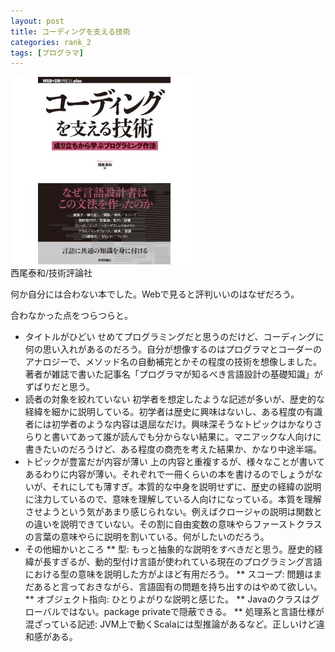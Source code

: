 ```yaml
---
layout: post
title: コーディングを支える技術
categories: rank_2
tags: [プログラマ]
---
```



<div class="book"><div class="book_image"><a href="http://www.amazon.co.jp/dp/477415654X"><img src="/images/coding_support_tech.jpg"></a></div><div class="book_info">西尾泰和/技術評論社</div><div class="clear"></div></div>

何か自分には合わない本でした。Webで見ると評判いいのはなぜだろう。

合わなかった点をつらつらと。

* タイトルがひどい
  せめてプログラミングだと思うのだけど、コーディングに何の思い入れがあるのだろう。自分が想像するのはプログラマとコーダーのアナロジーで、メソッド名の自動補完とかその程度の技術を想像しました。著者が雑誌で書いた記事名「プログラマが知るべき言語設計の基礎知識」がずばりだと思う。
* 読者の対象を絞れていない
  初学者を想定したような記述が多いが、歴史的な経緯を細かに説明している。初学者は歴史に興味はないし、ある程度の有識者には初学者のような内容は退屈なだけ。興味深そうなトピックはかなりさらりと書いてあって誰が読んでも分からない結果に。マニアックな人向けに書きたいのだろうけど、ある程度の商売を考えた結果か、かなり中途半端。
* トピックが豊富だが内容が薄い
  上の内容と重複するが、様々なことが書いてあるわりに内容が薄い。それぞれで一冊くらいの本を書けるのでしょうがないが、それにしても薄すぎ。本質的な中身を説明せずに、歴史の経緯の説明に注力しているので、意味を理解している人向けになっている。本質を理解させようという気があまり感じられない。例えばクロージャの説明は関数との違いを説明できていない。その割に自由変数の意味やらファーストクラスの言葉の意味やらに説明を割いている。何がしたいのだろう。
* その他細かいところ
** 型: もっと抽象的な説明をすべきだと思う。歴史的経緯が長すぎるが、動的型付け言語が使われている現在のプログラミング言語における型の意味を説明した方がよほど有用だろう。
** スコープ: 問題はまだあると言っておきながら、言語固有の問題を持ち出すのはやめて欲しい。
** オブジェクト指向: ひとりよがりな説明と感じた。
** Javaのクラスはグローバルではない。package privateで隠蔽できる。
** 処理系と言語仕様が混ざっている記述: JVM上で動くScalaには型推論があるなど。正しいけど違和感がある。

